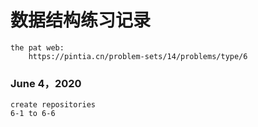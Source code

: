 # 数据结构练习记录
    the pat web:
        https://pintia.cn/problem-sets/14/problems/type/6
### June 4，2020
    create repositories
    6-1 to 6-6
    